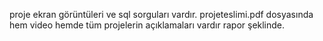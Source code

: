 proje ekran görüntüleri ve sql sorguları vardır.
projeteslimi.pdf dosyasında hem video hemde tüm projelerin açıklamaları vardır rapor şeklinde.
